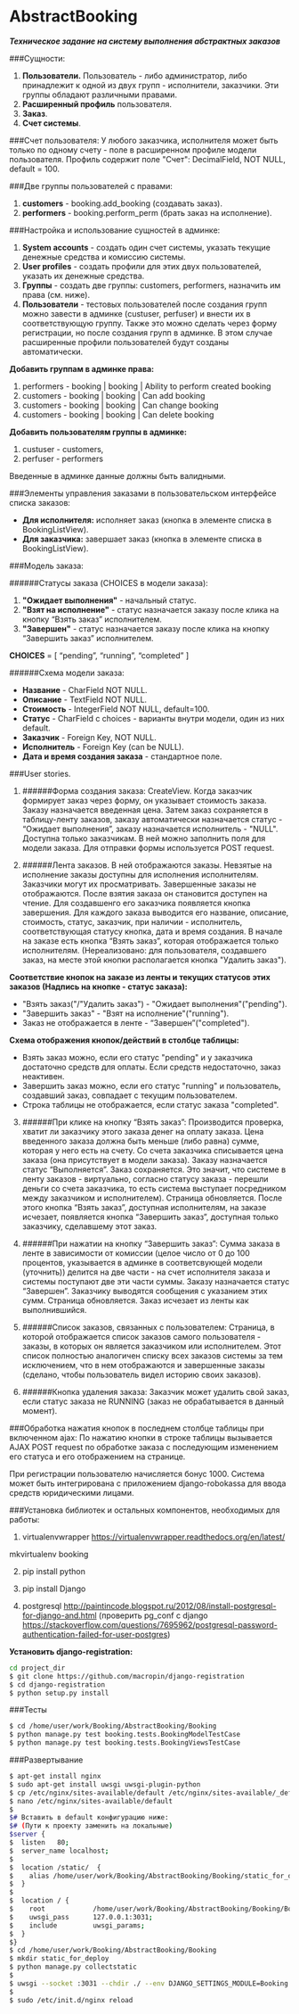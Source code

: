 # AbstractBooking

***Техническое задание на систему выполнения абстрактных заказов***

###Сущности:
1. **Пользователи.** Пользователь - либо администратор, либо принадлежит к одной из двух групп - исполнители, заказчики. Эти группы обладают различными правами.
2. **Расширенный профиль** пользователя.
3. **Заказ**.
4. **Счет системы**.


###Счет пользователя:
У любого заказчика, исполнителя может быть только по одному счету - поле в расширенном профиле модели пользователя. Профиль содержит поле "Счет":
DecimalField, NOT NULL, default = 100.

###Две группы пользователей с правами:
1. **customers** - booking.add_booking (создавать заказ).
2. **performers** - booking.perform_perm (брать заказ на исполнение).  


###Настройка и использование сущностей в админке:
1. **System accounts** - создать один счет системы, указать текущие денежные средства и комиссию системы.
2. **User profiles**	- создать профили для этих двух пользователей, указать их денежные средства.
3. **Группы** - создать две группы: customers, performers, назначить им права (см. ниже).
4. **Пользователи** - тестовых пользователей после создания групп можно завести в админке (custuser, perfuser) и внести их в соответствующую группу.
Также это можно сделать через форму регистрации, но после создания групп в админке. В этом случае расширенные профили пользователей будут созданы автоматически.

**Добавить группам в админке права:**

1. performers - booking | booking | Ability to perform created booking
2. customers - booking | booking | Can add booking
3. customers - booking | booking | Can change booking
4. customers - booking | booking | Can delete booking

**Добавить пользователям группы в админке:**
1. custuser - customers,
2. perfuser - performers

Введенные в админке данные должны быть валидными.

###Элементы управления заказами в пользовательском интерфейсе списка заказов:
- **Для исполнителя:** исполняет заказ (кнопка в элементе списка в BookingListView).
- **Для заказчика:** завершает заказ (кнопка в элементе списка в BookingListView).

###Модель заказа:

######Статусы заказа (CHOICES в модели заказа):
1. **"Ожидает выполнения"** - начальный статус.
2. **"Взят на исполнение"** - статус назначается заказу после клика на кнопку
“Взять заказ” исполнителем.
3. **"Завершен"** - статус назначается заказу после клика на кнопку “Завершить заказ” исполнителем.

**CHOICES** = [ “pending”, “running”, “completed” ]

######Схема модели заказа:
- **Название** - CharField NOT NULL.
- **Описание** - TextField NOT NULL.
- **Стоимость** - IntegerField NOT NULL, default=100.
- **Статус** - CharField с choices - варианты внутри модели, один из них default.
- **Заказчик** - Foreign Key, NOT NULL.
- **Исполнитель** - Foreign Key (can be NULL).
- **Дата и время создания заказа** - стандартное поле.


###User stories.

1. ######Форма создания заказа: CreateView.
Когда заказчик формирует заказ через форму, он указывает стоимость заказа.
Заказу назначается введенная цена. Затем заказ сохраняется в таблицу-ленту
заказов, заказу автоматически назначается статуc - “Ожидает выполнения”,
заказу назначается исполнитель - "NULL". Доступна только заказчикам. В ней можно заполнить поля для модели заказа. Для отправки формы используется POST request.

2. ######Лента заказов.
В ней отображаются заказы. Невзятые на исполнение заказы доступны для исполнения исполнителям. Заказчики могут их просматривать. Завершенные заказы не отображаются. После взятия заказа он становится доступен на чтение. Для создавшенго его заказчика появляется кнопка завершения.
Для каждого заказа выводится его название, описание, стоимость, статус,
заказчик, при наличии - исполнитель, соответствующая статусу кнопка, дата и
время создания. В начале на заказе есть кнопка “Взять заказ”, которая
отображается только исполнителям. (Нереализовано: для пользователя, создавшего заказ, на месте этой кнопки располагается кнопка "Удалить заказ").

  **Соответствие кнопок на заказе из ленты и текущих статусов этих заказов
  (Надпись на кнопке - статус заказа):**
  - "Взять заказ("/"Удалить заказ") - "Ожидает выполнения"("pending").
  - "Завершить заказ" - "Взят на исполнение"("running").
  - Заказ не отображается в ленте - “Завершен”("completed").

  **Схема отображения кнопок/действий в столбце таблицы:**
  - Взять заказ можно, если его статус "pending" и у заказчика достаточно   средств для оплаты. Если средств   недостаточно, заказ неактивен.
  - Завершить заказ можно, если его статус "running" и пользователь,  создавший заказ, совпадает с текущим   пользователем.
  - Строка таблицы не отображается, если статус заказа "completed".

3. ######При клике на кнопку “Взять заказ”:
Производится проверка, хватит ли заказчику этого заказа денег на оплату заказа. Цена введенного заказа должна быть меньше (либо равна) сумме, которая у него есть на счету. Со счета заказчика списывается цена заказа (она присутствует в модели заказа). Заказу назначается  статус “Выполняется”. Заказ сохраняется. Это значит, что системе в ленту заказов - виртуально, согласно статусу заказа - перешли деньги со счета заказчика, то есть система выступает посредником между заказчиком и исполнителем). Страница обновляется. После этого кнопка “Взять заказ”, доступная исполнителям, на заказе исчезает, появляется кнопка “Завершить заказ”, доступная только заказчику, сделавшему этот заказ.

4. ######При нажатии на кнопку “Завершить заказ”:
Сумма заказа в ленте в зависимости от комиссии (целое число от 0 до 100 процентов, указывается в админке в соответсвующей модели (уточнить)) делится на две части - на счет исполнителя заказа и системы поступают две эти части суммы. Заказу назначается статус “Завершен”. Заказчику выводятся сообщения с указанием этих сумм. Страница обновляется. Заказ исчезает из ленты как выполнившийся.

5. ######Список заказов, связанных с пользователем:
Страница, в которой отображается список заказов самого пользователя - заказы, в которых он является заказчиком или исполнителем. Этот список полностью аналогичен списку всех заказов системы за тем исключением, что в нем отображаются и завершенные заказы (сделано, чтобы пользователь видел историю своих заказов).

6. ######Кнопка удаления заказа:
Заказчик может удалить свой заказ, если статус заказа не RUNNING (заказ не обрабатывается в данный момент).

###Обработка нажатия кнопок в последнем столбце таблицы при включенном ajax:
По нажатию кнопки в строке таблицы вызывается AJAX POST request по обработке заказа с последующим изменением его статуса и его отображением на странице.

При регистрации пользователю начисляется бонус 1000. Система может быть интегрирована с приложением django-robokassa для ввода средств юридическими лицами.

###Установка библиотек и остальных компонентов, необходимых для работы:

1. virtualenvwrapper
https://virtualenvwrapper.readthedocs.org/en/latest/

mkvirtualenv booking

2. pip install python

3. pip install Django

4. postgresql http://paintincode.blogspot.ru/2012/08/install-postgresql-for-django-and.html
(проверить pg_conf с django https://stackoverflow.com/questions/7695962/postgresql-password-authentication-failed-for-user-postgres)

**Установить django-registration:**
```sh
cd project_dir
$ git clone https://github.com/macropin/django-registration
$ cd django-registration
$ python setup.py install
```
###Тесты

```sh
$ cd /home/user/work/Booking/AbstractBooking/Booking
$ python manage.py test booking.tests.BookingModelTestCase
$ python manage.py test booking.tests.BookingViewsTestCase
```

###Развертывание

```sh
$ apt-get install nginx
$ sudo apt-get install uwsgi uwsgi-plugin-python
$ cp /etc/nginx/sites-available/default /etc/nginx/sites-available/_default
$ nano /etc/nginx/sites-available/default
$
$# Вставить в default конфигурацию ниже:
$# (Пути к проекту заменить на локальные)
$server {
$  listen   80;
$  server_name localhost;
$  
$  location /static/  {
$    alias /home/user/work/Booking/AbstractBooking/Booking/static_for_deploy/;
$  }
$  
$  location / {
$    root            /home/user/work/Booking/AbstractBooking/Booking/Booking;
$    uwsgi_pass      127.0.0.1:3031;
$    include         uwsgi_params;
$  }
$}
$ cd /home/user/work/Booking/AbstractBooking/Booking
$ mkdir static_for_deploy
$ python manage.py collectstatic
$
$ uwsgi --socket :3031 --chdir ./ --env DJANGO_SETTINGS_MODULE=Booking.settings --module "django.core.wsgi:get_wsgi_application()"
$
$ sudo /etc/init.d/nginx reload
```
